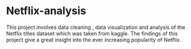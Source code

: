 # Netflix-analysis
This project involves data cleaning , data visualization and analysis of the Netflix titles dataset which was taken from kaggle. The findings of this project give a great insight into the ever increasing popularity of Netflix.
